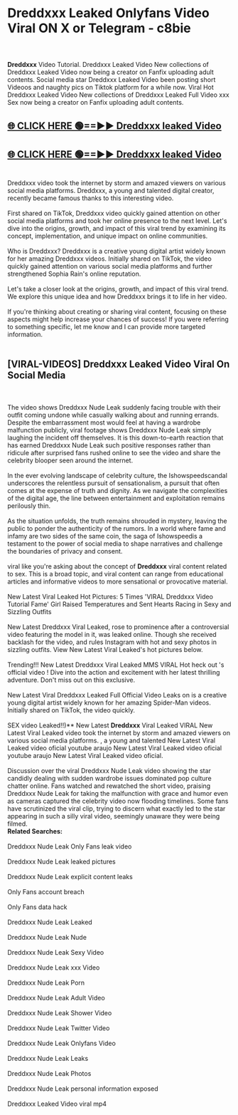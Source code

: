 <h1> Dreddxxx Leaked Onlyfans Video Viral ON X or Telegram - c8bie </h1>

# 
<br>
<strong>Dreddxxx</strong> Video Tutorial. Dreddxxx Leaked Video New collections of  Dreddxxx Leaked Video now being a creator on Fanfix uploading adult contents. Social media star Dreddxxx Leaked Video been posting short Videoos and naughty pics on Tiktok platform for a while now. Viral Hot Dreddxxx Leaked Video New collections of Dreddxxx Leaked Full Video xxx Sex now being a creator on Fanfix uploading adult contents.
<br>

## [🌐 CLICK HERE 🟢==►► Dreddxxx leaked Video ](https://onlyclips.site?title=Dreddxxx&ref=git)


## [🌐 CLICK HERE 🟢==►► Dreddxxx leaked Video ](https://onlyclips.site?title=Dreddxxx&ref=git)

<br>
Dreddxxx video took the internet by storm and amazed viewers on various social media platforms. Dreddxxx, a young and talented digital creator, recently became famous thanks to this interesting video.
<br><br>
First shared on TikTok, Dreddxxx video quickly gained attention on other social media platforms and took her online presence to the next level. Let's dive into the origins, growth, and impact of this viral trend by examining its concept, implementation, and unique impact on online communities.
<br><br>
Who is Dreddxxx? Dreddxxx is a creative young digital artist widely known for her amazing Dreddxxx videos. Initially shared on TikTok, the video quickly gained attention on various social media platforms and further strengthened Sophia Rain's online reputation.
<br><br>
Let's take a closer look at the origins, growth, and impact of this viral trend. We explore this unique idea and how Dreddxxx brings it to life in her video.
<br><br>
If you're thinking about creating or sharing viral content, focusing on these aspects might help increase your chances of success! If you were referring to something specific, let me know and I can provide more targeted information.
<br><br>
<h2>[VIRAL-VIDEOS] Dreddxxx Leaked Video Viral On Social Media</h2>
<br><br>
The video shows Dreddxxx Nude Leak suddenly facing trouble with their outfit coming undone while casually walking about and running errands. Despite the embarrassment most would feel at having a wardrobe malfunction publicly, viral footage shows Dreddxxx Nude Leak simply laughing the incident off themselves. It is this down-to-earth reaction that has earned Dreddxxx Nude Leak such positive responses rather than ridicule after surprised fans rushed online to see the video and share the celebrity blooper seen around the internet.
<br><br>
In the ever evolving landscape of celebrity culture, the Ishowspeedscandal underscores the relentless pursuit of sensationalism, a pursuit that often comes at the expense of truth and dignity. As we navigate the complexities of the digital age, the line between entertainment and exploitation remains perilously thin.
<br><br>
As the situation unfolds, the truth remains shrouded in mystery, leaving the public to ponder the authenticity of the rumors. In a world where fame and infamy are two sides of the same coin, the saga of Ishowspeedis a testament to the power of social media to shape narratives and challenge the boundaries of privacy and consent.
<br><br>
viral like you're asking about the concept of <strong>Dreddxxx</strong> viral content related to sex. This is a broad topic, and viral content can range from educational articles and informative videos to more sensational or provocative material.
<br><br>
New Latest Viral Leaked Hot Pictures: 5 Times 'VIRAL Dreddxxx Video Tutorial Fame' Girl Raised Temperatures and Sent Hearts Racing in Sexy and Sizzling Outfits
<br><br>
New Latest Dreddxxx Viral Leaked, rose to prominence after a controversial video featuring the model in it, was leaked online. Though she received backlash for the video, and rules Instagram with hot and sexy photos in sizzling outfits. View New Latest Viral Leaked's hot pictures below.
<br><br>
Trending!!! New Latest Dreddxxx Viral Leaked MMS VIRAL Hot heck out 's official video ! Dive into the action and excitement with her latest thrilling adventure. Don't miss out on this exclusive.
<br><br>
New Latest Viral Dreddxxx Leaked Full Official Video Leaks on  is a creative young digital artist widely known for her amazing Spider-Man videos. Initially shared on TikTok, the video quickly.
<br><br>
SEX video Leaked!!)** New Latest <strong>Dreddxxx</strong> Viral Leaked VIRAL New Latest Viral Leaked video took the internet by storm and amazed viewers on various social media platforms. , a young and talented New Latest Viral Leaked video oficial youtube araujo New Latest Viral Leaked video oficial youtube araujo New Latest Viral Leaked video oficial.
<br><br>
Discussion over the viral Dreddxxx Nude Leak video showing the star candidly dealing with sudden wardrobe issues dominated pop culture chatter online. Fans watched and rewatched the short video, praising Dreddxxx Nude Leak for taking the malfunction with grace and humor even as cameras captured the celebrity video now flooding timelines. Some fans have scrutinized the viral clip, trying to discern what exactly led to the star appearing in such a silly viral video, seemingly unaware they were being filmed.
<br>
<strong>Related Searches:</strong>
<br><br>
Dreddxxx Nude Leak Only Fans leak video
<br><br>
Dreddxxx Nude Leak leaked pictures
<br><br>
Dreddxxx Nude Leak explicit content leaks
<br><br>
Only Fans account breach
<br><br>
Only Fans data hack
<br><br>
Dreddxxx Nude Leak Leaked
<br><br>
Dreddxxx Nude Leak Nude
<br><br>
Dreddxxx Nude Leak Sexy Video
<br><br>
Dreddxxx Nude Leak xxx Video
<br><br>
Dreddxxx Nude Leak Porn
<br><br>
Dreddxxx Nude Leak Adult Video
<br><br>
Dreddxxx Nude Leak Shower Video
<br><br>
Dreddxxx Nude Leak Twitter Video
<br><br>
Dreddxxx Nude Leak Onlyfans Video
<br><br>
Dreddxxx Nude Leak Leaks
<br><br>
Dreddxxx Nude Leak Photos
<br><br>
Dreddxxx Nude Leak personal information exposed
<br><br>
Dreddxxx Leaked Video viral mp4